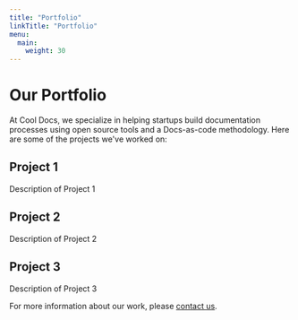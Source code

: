 ```yaml
---
title: "Portfolio"
linkTitle: "Portfolio"
menu:
  main:
    weight: 30
---
```


# Our Portfolio

At Cool Docs, we specialize in helping startups build documentation processes using open source tools and a Docs-as-code methodology. Here are some of the projects we've worked on:

## Project 1

Description of Project 1

## Project 2

Description of Project 2

## Project 3

Description of Project 3

For more information about our work, please [contact us](/contact/).